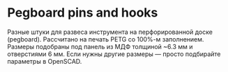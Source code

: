# Pegboard pins and hooks

Разные штуки для развеса инструмента на перфорированной доске (pegboard).
Рассчитано на печать PETG со 100%-м заполнением. Размеры подобраны под панель
из МДФ толщиной ~6.3 мм и отверстиями 6 мм. Если нужны другие размеры — просто
подбирайте параметры в OpenSCAD.
